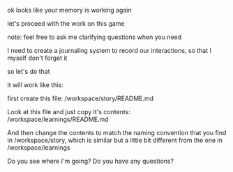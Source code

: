 ok looks like your memory is working again

let's proceed with the work on this game

note: feel free to ask me clarifying questions when you need

I need to create a journaling system to record our interactions, so that I myself don't forget it

so let's do that

it will work like this:

first create this file: /workspace/story/README.md

Look at this file and just copy it's contents: /workspace/learnings/README.md

And then change the contents to match the naming convention that you find in /workspace/story, which is similar but a little bit different from the one in /workspace/learnings

Do you see where I'm going? Do you have any questions?
